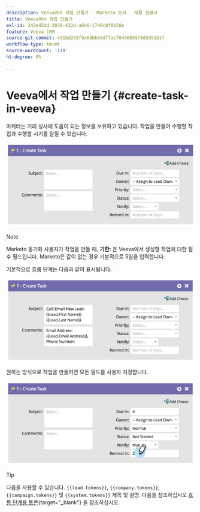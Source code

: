 ```yaml
---
description: Veeva에서 작업 만들기 - Marketo 문서 - 제품 설명서
title: Veeva에서 작업 만들기
exl-id: 342e45dd-2038-432d-a6b6-1740c8f0b58e
feature: Veeva CRM
source-git-commit: 431bd258f9a68bbb9df7acf043085578d3d91b1f
workflow-type: tm+mt
source-wordcount: '119'
ht-degree: 0%

---
```


# Veeva에서 작업 만들기 {#create-task-in-veeva}

마케터는 거래 성사에 도움이 되는 정보를 보유하고 있습니다. 작업을 만들어 수행할 작업과 수행할 시기를 알릴 수 있습니다.

![](assets/create-task-in-veeva-1.png)

>[!NOTE]
>
>Marketo 동기화 사용자가 작업을 만들 때, **기한:** 은 Veeva에서 생성할 작업에 대한 필수 필드입니다. Marketo은 값이 없는 경우 기본적으로 5일을 입력합니다.

기본적으로 흐름 단계는 다음과 같이 표시됩니다.

![](assets/create-task-in-veeva-2.png)

원하는 방식으로 작업을 만들려면 모든 필드를 사용자 지정합니다.

![](assets/create-task-in-veeva-3.png)

>[!TIP]
>
>다음을 사용할 수 있습니다. `{{lead.tokens}}`, `{{company.tokens}}`, `{{campaign.tokens}}` 및 `{{system.tokens}}` 제목 및 설명. 다음을 참조하십시오 [흐름 단계용 토큰](/help/marketo/product-docs/core-marketo-concepts/smart-campaigns/flow-actions/use-tokens-in-flow-steps.md){target="_blank"} 을 참조하십시오.
